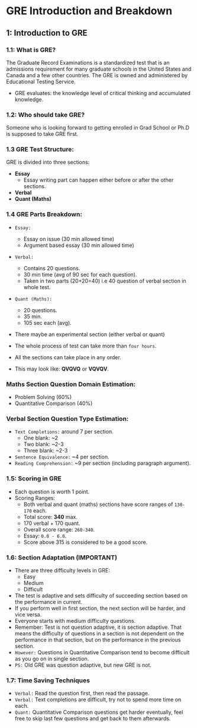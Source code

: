 # GRE Introduction and Breakdown

## 1: Introduction to GRE

### 1.1: What is GRE?
The Graduate Record Examinations is a standardized test that is an admissions requirement for many graduate schools in the United States and Canada and a few other countries. The GRE is owned and administered by Educational Testing Service.
- GRE evaluates: the knowledge level of critical thinking and accumulated knowledge.

### 1.2: Who should take GRE?
Someone who is looking forward to getting enrolled in Grad School or Ph.D is supposed to take GRE first.

### 1.3 GRE Test Structure:
GRE is divided into three sections:
- **Essay**
  - Essay writing part can happen either before or after the other sections.
- **Verbal**
- **Quant (Maths)**

### 1.4 GRE Parts Breakdown:
- `Essay:`
  - Essay on issue (30 min allowed time)
  - Argument based essay (30 min allowed time)

- `Verbal:`
  - Contains 20 questions.
  - 30 min time (avg of 90 sec for each question).
  - Taken in two parts (20+20=40) i.e 40 question of verbal section in whole test.

- `Quant (Maths):`
  - 20 questions.
  - 35 min.
  - 105 sec each (avg).

- There maybe an experimental section (either verbal or quant)
- The whole process of test can take more than `four hours`.
- All the sections can take place in any order.
- This may look like: **QVQVQ** or **VQVQV**.

### Maths Section Question Domain Estimation:
- Problem Solving (60%)
- Quantitative Comparison (40%)

### Verbal Section Question Type Estimation:
- `Text Completions:` around 7 per section.
  - One blank: ~2
  - Two blank: ~2-3
  - Three blank: ~2-3
- `Sentence Equivalence:` ~4 per section.
- `Reading Comprehension:` ~9 per section (including paragraph argument).

### 1.5: Scoring in GRE
- Each question is worth 1 point.
- Scoring Ranges:
  - Both verbal and quant (maths) sections have score ranges of `130-170` each.
  - Total score: **340** max.
  - 170 verbal + 170 quant.
  - Overall score range: `260-340`.
  - Essay: `0.0 - 6.0`.
  - Score above 315 is considered to be a good score.


### 1.6: Section Adaptation (IMPORTANT)
- There are three difficulty levels in GRE:
  - Easy
  - Medium
  - Difficult
- The test is adaptive and sets difficulty of succeeding section based on the performance in current.
- If you perform well in first section, the next section will be harder, and vice versa.
- Everyone starts with medium difficulty questions.
- Remember: Test is not question adaptive, it is section adaptive. That means the difficulty of questions in a section is not dependent on the performance in that section, but on the performance in the previous section.
- `However:` Questions in Quantitative Comparison tend to become difficult as you go on in single section.
- `PS:` Old GRE was question adaptive, but new GRE is not.


### 1.7: Time Saving Techniques
- `Verbal:` Read the question first, then read the passage.
- `Verbal:` Text completions are difficult, try not to spend more time on each.
- `Quant:` Quantitative Comparison questions get harder eventually, feel free to skip last few questions and get back to them afterwards.
